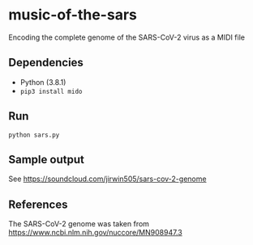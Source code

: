 # music-of-the-sars
Encoding the complete genome of the SARS-CoV-2 virus as a MIDI file

## Dependencies
- Python (3.8.1)
- `pip3 install mido`

## Run
`python sars.py`

## Sample output
See https://soundcloud.com/jirwin505/sars-cov-2-genome

## References
The SARS-CoV-2 genome was taken from https://www.ncbi.nlm.nih.gov/nuccore/MN908947.3

